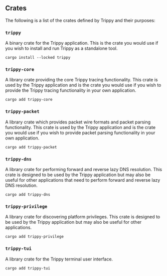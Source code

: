 ## Crates

The following is a list of the crates defined by Trippy and their purposes:

### `trippy`

A binary crate for the Trippy application. This is the crate you would use if you wish to install and run Trippy as a
standalone tool.

```shell
cargo install --locked trippy
```

### `trippy-core`

A library crate providing the core Trippy tracing functionality. This crate is used by the Trippy application and is
the crate you would use if you wish to provide the Trippy tracing functionality in your own application.

```shell
cargo add trippy-core
```

### `trippy-packet`

A library crate which provides packet wire formats and packet parsing functionality. This crate is used by the Trippy
application and is the crate you would use if you wish to provide packet parsing functionality in your own application.

```shell
cargo add trippy-packet
```

### `trippy-dns`

A library crate for performing forward and reverse lazy DNS resolution. This crate is designed to be used by the Trippy
application but may also be useful for other applications that need to perform forward and reverse lazy DNS resolution.

```shell
cargo add trippy-dns
```

### `trippy-privilege`

A library crate for discovering platform privileges. This crate is designed to be used by the Trippy application but
may also be useful for other applications.

```shell
cargo add trippy-privilege
```

### `trippy-tui`

A library crate for the Trippy terminal user interface.

```shell
cargo add trippy-tui
```